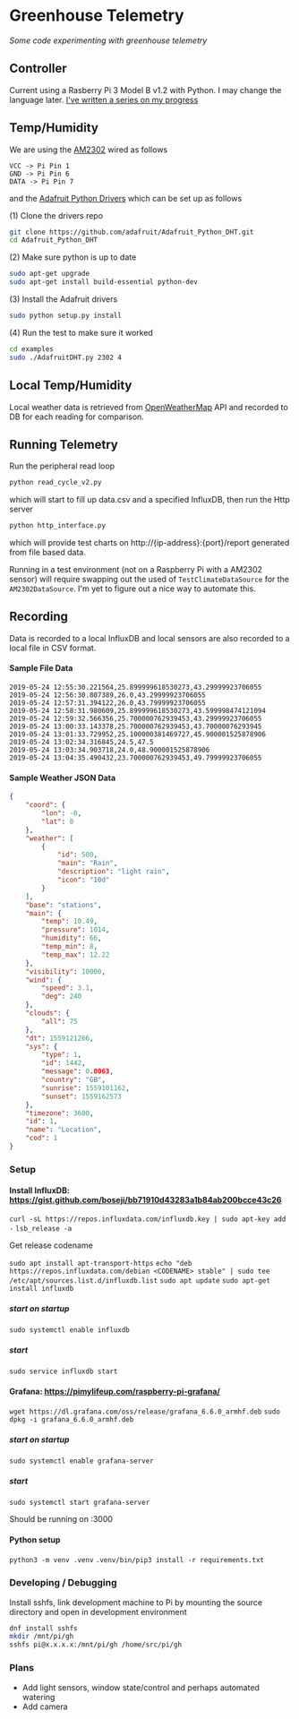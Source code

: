 # Greenhouse Telemetry

_Some code experimenting with greenhouse telemetry_

## Controller

Current using a Rasberry Pi 3 Model B v1.2 with Python.  I may change the language later.  [I've written a series on my progress](https://dev.to/rossdrew/technology-choices-in-monitoring-a-greenhouse-2ppf)

## Temp/Humidity

We are using the [AM2302](https://cdn-shop.adafruit.com/datasheets/Digital+humidity+and+temperature+sensor+AM2302.pdf) wired as follows

```
VCC -> Pi Pin 1
GND -> Pi Pin 6
DATA -> Pi Pin 7
``` 

and the [Adafruit Python Drivers](https://github.com/adafruit/Adafruit_Python_DHT) which can be set up as follows

(1) Clone the drivers repo
```bash
git clone https://github.com/adafruit/Adafruit_Python_DHT.git
cd Adafruit_Python_DHT
```

(2) Make sure python is up to date
```bash
sudo apt-get upgrade
sudo apt-get install build-essential python-dev
```

(3) Install the Adafruit drivers
```bash
sudo python setup.py install
```

(4) Run the test to make sure it worked
```bash
cd examples
sudo ./AdafruitDHT.py 2302 4
```

## Local Temp/Humidity

Local weather data is retrieved from [OpenWeatherMap](https://openweathermap.org/) API and recorded to DB for each reading for comparison.

## Running Telemetry

Run the peripheral read loop

```bash
python read_cycle_v2.py
```

which will start to fill up data.csv and a specified InfluxDB, then run the Http server

```bash
python http_interface.py
```

which will provide test charts on http://{ip-address}:{port}/report generated from file based data.

Running in a test environment (not on a Raspberry Pi with a AM2302 sensor) will require swapping out the used of `TestClimateDataSource` for the `AM2302DataSource`.  I'm yet to figure out a nice way to automate this.

## Recording

Data is recorded to a local InfluxDB and local sensors are also recorded to a local file in CSV format.

#### Sample File Data

```
2019-05-24 12:55:30.221564,25.899999618530273,43.29999923706055
2019-05-24 12:56:30.807389,26.0,43.29999923706055
2019-05-24 12:57:31.394122,26.0,43.79999923706055
2019-05-24 12:58:31.980609,25.899999618530273,43.599998474121094
2019-05-24 12:59:32.566356,25.700000762939453,43.29999923706055
2019-05-24 13:00:33.143378,25.700000762939453,43.70000076293945
2019-05-24 13:01:33.729952,25.100000381469727,45.900001525878906
2019-05-24 13:02:34.316845,24.5,47.5
2019-05-24 13:03:34.903718,24.0,48.900001525878906
2019-05-24 13:04:35.490432,23.700000762939453,49.79999923706055
```

#### Sample Weather JSON Data

```json
{
	"coord": {
		"lon": -0,
		"lat": 0
	},
	"weather": [
		{
			"id": 500,
			"main": "Rain",
			"description": "light rain",
			"icon": "10d"
		}
	],
	"base": "stations",
	"main": {
		"temp": 10.49,
		"pressure": 1014,
		"humidity": 66,
		"temp_min": 8,
		"temp_max": 12.22
	},
	"visibility": 10000,
	"wind": {
		"speed": 3.1,
		"deg": 240
	},
	"clouds": {
		"all": 75
	},
	"dt": 1559121266,
	"sys": {
		"type": 1,
		"id": 1442,
		"message": 0.0063,
		"country": "GB",
		"sunrise": 1559101162,
		"sunset": 1559162573
	},
	"timezone": 3600,
	"id": 1,
	"name": "Location",
	"cod": 1
}
```

### Setup


#### Install InfluxDB: https://gist.github.com/boseji/bb71910d43283a1b84ab200bcce43c26
`curl -sL https://repos.influxdata.com/influxdb.key | sudo apt-key add -`
`lsb_release -a`

Get release codename

`sudo apt install apt-transport-https`
`echo "deb https://repos.influxdata.com/debian <CODENAME> stable" | sudo tee /etc/apt/sources.list.d/influxdb.list`
`sudo apt update`
`sudo apt-get install influxdb`

##### start on startup
`sudo systemctl enable influxdb`

##### start
`sudo service influxdb start`

#### Grafana: https://pimylifeup.com/raspberry-pi-grafana/
`wget https://dl.grafana.com/oss/release/grafana_6.6.0_armhf.deb`
`sudo dpkg -i grafana_6.6.0_armhf.deb`
##### start on startup 
`sudo systemctl enable grafana-server`

##### start
`sudo systemctl start grafana-server`

Should be running on <server>:3000

#### Python setup
`python3 -m venv .venv`
`.venv/bin/pip3 install -r requirements.txt`

### Developing / Debugging

Install sshfs, link development machine to Pi by mounting the source directory and open in development environment
```bash
dnf install sshfs
mkdir /mnt/pi/gh
sshfs pi@x.x.x.x:/mnt/pi/gh /home/src/pi/gh

```


### Plans

- Add light sensors, window state/control and perhaps automated watering
- Add camera
